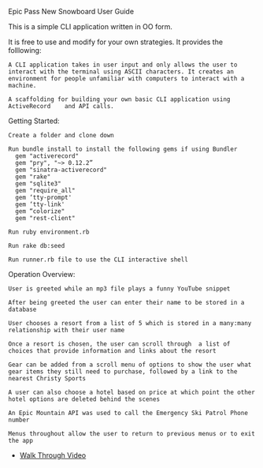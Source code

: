 Epic Pass New Snowboard User Guide 

  This is a simple CLI application written in OO form. 

  It is free to use and modify for your own strategies. It provides the folllowing: 

    A CLI application takes in user input and only allows the user to interact with the terminal using ASCII characters. It creates an environment for people unfamiliar with computers to interact with a machine. 

    A scaffolding for building your own basic CLI application using ActiveRecord    and API calls. 

Getting Started:

    Create a folder and clone down

    Run bundle install to install the following gems if using Bundler
      gem "activerecord"
      gem "pry", "~> 0.12.2”
      gem "sinatra-activerecord"
      gem "rake"
      gem "sqlite3"
      gem "require_all"
      gem ‘tty-prompt'
      gem ‘tty-link'
      gem “colorize"
      gem "rest-client"

    Run ruby environment.rb 

    Run rake db:seed

    Run runner.rb file to use the CLI interactive shell

Operation Overview:

    User is greeted while an mp3 file plays a funny YouTube snippet

    After being greeted the user can enter their name to be stored in a database

    User chooses a resort from a list of 5 which is stored in a many:many relationship with their user name

    Once a resort is chosen, the user can scroll through  a list of choices that provide information and links about the resort

    Gear can be added from a scroll menu of options to show the user what gear items they still need to purchase, followed by a link to the nearest Christy Sports

    A user can also choose a hotel based on price at which point the other hotel options are deleted behind the scenes 

    An Epic Mountain API was used to call the Emergency Ski Patrol Phone number

    Menus throughout allow the user to return to previous menus or to exit the app 
    
* [Walk Through Video](https://youtu.be/BNkx0qD9mt0)
  
